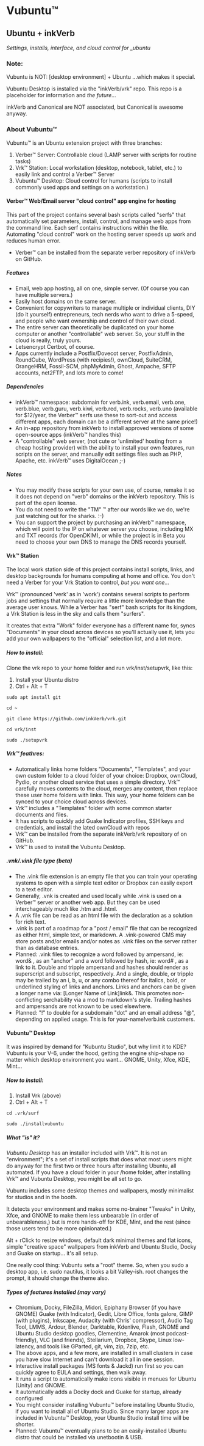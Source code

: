 # Vubuntu™
## Ubuntu + inkVerb
*Settings, installs, interface, and cloud control for _ubuntu*

### Note:

Vubuntu is NOT: [desktop environment] + Ubuntu ...which makes it special.

Vubuntu Desktop is installed via the "inkVerb/vrk" repo. This repo is a placeholder for information and *the future...*

inkVerb and Canonical are NOT associated, but Canonical is awesome anyway.

### About Vubuntu™
Vubuntu™ is an Ubuntu extension project with three branches:

1. Verber™ Server: Controllable cloud (LAMP server with scripts for routine tasks)
2. Vrk™ Station: Local workstation (desktop, notebook, tablet, etc.) to easily link and control a Verber™ Server
3. Vubuntu™ Desktop: Cloud control for humans (scripts to install commonly used apps and settings on a workstation.)

#### Verber™ Web/Email server "cloud control" app engine for hosting
This part of the project contains several bash scripts called "serfs" that automatically set parameters, install, control, and manage web apps from the command line. Each serf contains instructions within the file.
Automating "cloud control" work on the hosting server speeds up work and reduces human error.
- Verber™ can be installed from the separate verber repository of inkVerb on GitHub.

##### Features
- Email, web app hosting, all on one, simple server. (Of course you can have multiple servers.)
- Easily host domains on the same server.
- Convenient for copywriters to manage multiple or individual clients, DIY (do it yourself) entrepreneurs, tech nerds who want to drive a 5-speed, and people who want ownership and control of their own cloud.
- The entire server can theoretically be duplicated on your home computer or another "controllable" web server. So, your stuff in the cloud is really, truly yours.
- Letsencrypt Certbot, of course.
- Apps currently include a Postfix/Dovecot server, PostfixAdmin, RoundCube, WordPress (with recipies!), ownCloud, SuiteCRM, OrangeHRM, Fossil-SCM, phpMyAdmin, Ghost, Ampache, SFTP accounts, net2FTP, and lots more to come!

##### Dependencies
- inkVerb™ namespace: subdomain for verb.ink, verb.email, verb.one, verb.blue, verb.guru, verb.kiwi, verb.red, verb.rocks, verb.uno (available for $12/year, the Verber™ serfs use these to sort-out and access different apps, each domain can be a different server at the same price!)
- An in-app repository from inkVerb to install approved versions of some open-source apps (inkVerb™ handles this)
- A "controllable" web server, (not cute or 'unlimited' hosting from a cheap hosting provider) with the ability to install your own features, run scripts on the server, and manually edit settings files such as PHP, Apache, etc. inkVerb™ uses DigitalOcean ;-)

##### Notes
- You may modify these scripts for your own use, of course, remake it so it does not depend on "verb" domains or the inkVerb repository. This is part of the open license.
- You do not need to write the "TM" ™ after our words like we do, we're just watching out for the sharks. :-)
- You can support the project by purchasing an inkVerb™ namespace, which will point to the IP on whatever server you choose, including MX and TXT records (for OpenDKIM), or while the project is in Beta you need to choose your own DNS to manage the DNS records yourself.

#### Vrk™ Station
The local work station side of this project contains install scripts, links, and desktop backgrounds for humans computing at home and office. You don't need a Verber for your Vrk Station to control, *but you want one...*

Vrk™ (pronounced 'verk' as in 'work') contains several scripts to perform jobs and settings that normally require a little more knowledge than the average user knows. While a Verber has "serf" bash scripts for its kingdom, a Vrk Station is less in the sky and calls them "surfers".

It creates that extra "Work" folder everyone has a different name for, syncs "Documents" in your cloud across devices so you'll actually use it, lets you add your own wallpapers to the "official" selection list, and a lot more.

##### How to install:
Clone the vrk repo to your home folder and run vrk/inst/setupvrk, like this:

1. Install your Ubuntu distro
2. Ctrl + Alt + T

`sudo apt install git`

`cd ~`

`git clone https://github.com/inkVerb/vrk.git`

`cd vrk/inst`

`sudo ./setupvrk`

##### Vrk™ feathres:
- Automatically links home folders "Documents", "Templates", and your own custom folder to a cloud folder of your choice: Dropbox, ownCloud, Pydio, or another cloud service that uses a simple directory. Vrk™ carefully moves contents to the cloud, merges any content, then replace these user home folders with links. This way, your home folders can be synced to your choice cloud across devices.
- Vrk™ includes a "Templates" folder with some common starter documents and files.
- It has scripts to quickly add Guake Indicator profiles, SSH keys and credentials, and install the lated ownCloud with repos
- Vrk™ can be installed from the separate inkVerb/vrk repository of  on GitHub.
- Vrk™ is used to install the Vubuntu Desktop.

##### .vnk/.vink file type (beta)
- The .vink file extension is an empty file that you can train your operating systems to open with a simple text editor or Dropbox can easily export to a text editor.
- Generally, .vnk is created and used locally while .vink is used on a Verber™ server or another web app. But they can be used interchageably much like .htm and .html.
- A .vnk file can be read as an html file with the <!DOCTYPE html> declaration as a solution for rich text. 
- .vink is part of a roadmap for a "post / email" file that can be recognized as either html, simple text, or markdown. A .vink-powered CMS may store posts and/or emails and/or notes as .vink files on the server rather than as database entries.
- Planned: .vink files to recognize a word followed by ampersand, ie: word& , as an "anchor" and a word followed by hash, ie: word# , as a link to it. Double and tripple ampersand and hashes should render as superscript and subscript, respectively. And a single, double, or tripple may be trailed by an i, b, u, or any combo thereof for italics, bold, or underlined styling of links and anchors. Links and anchors can be given a longer name via: [Longer Name of Link]link&. This promotes non-conflicting serchability via a mod to markdown's style. Trailing hashes and ampersands are not known to be used elsewhere.
- Planned: "!" to double for a subdomain "dot" and an email address "@", depending on applied usage. This is for your-name!verb.ink customers.

#### Vubuntu™ Desktop
It was inspired by demand for "Kubuntu Studio", but why limit it to KDE? Vubuntu is your V-6, under the hood, getting the engine ship-shape no matter which desktop environment you want... GNOME, Unity, Xfce, KDE, Mint...

##### How to install:

1. Install Vrk (above)
2. Ctrl + Alt + T

`cd .vrk/surf`

`sudo ./installvubuntu`

##### What "is" it?
*Vubuntu Desktop* has an installer included with Vrk™. It is not an "environment"; it's a set of install scripts that does what most users might do anyway for the first two or three hours after installing Ubuntu, all automated. If you have a cloud folder in your /home folder, after installing Vrk™ and Vubuntu Desktop, you might be all set to go.

Vubuntu includes some desktop themes and wallpapers, mostly minimalist for studios and in the booth.

It detects your environment and makes some no-brainer "Tweaks" in Unity, Xfce, and GNOME to make them less unbearable (in order of unbearableness,) but is more hands-off for KDE, Mint, and the rest (since those users tend to be more opinionated.)

Alt + rClick to resize windows, default dark minimal themes and flat icons, simple "creative space" wallpapers from inkVerb and Ubuntu Studio, Docky and Guake on startup... it's all setup.

One really cool thing: Vubuntu sets a "root" theme. So, when you sudo a desktop app, i.e. sudo nautilus, it looks a bit Valley-ish. root changes the prompt, it should change the theme also.

##### Types of features installed (may vary)
- Chromium, Docky, FileZilla, Midori, Epiphany Browser (if you have GNOME) Guake (with Indicator), Gedit, Libre Office, fonts galore, GIMP (with plugins), Inkscape, Audacity (with Chris' compressor), Audio Tag Tool, LMMS, Ardour, Blender, Darktable, Kdenlive, Flash, GNOME and Ubuntu Studio desktop goodies, Clementine, Amarok (most podcast-friendly), VLC (and friends), Stellarium, Dropbox, Skype, Linux low-latency, and tools like GParted, git, vim, zip, 7zip, etc.
- The above apps, and a few more, are installed in small clusters in case you have slow Internet and can't download it all in one session.
- Interactive install packages (MS fonts & Jackd) run first so you can quickly agree to EULA and settings, then walk away.
- It runs a script to automatically make icons visible in menues for Ubuntu (Unity) and GNOME.
- It automatically adds a Docky dock and Guake for startup, already configured
- You might consider installing Vubuntu™ before installing Ubuntu Studio, if you want to install all of Ubuntu Studio. Since many larger apps are included in Vubuntu™ Desktop, your Ubuntu Studio install time will be shorter.
- Planned: Vubuntu™ eventually plans to be an easily-installed Ubuntu distro that could be installed via unetbootin & USB.
